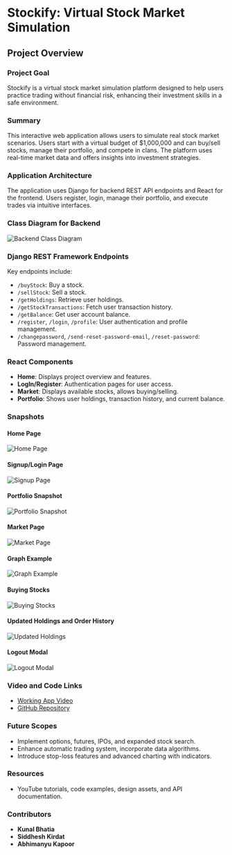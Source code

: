 # Stockify: Virtual Stock Market Simulation

## Project Overview

### Project Goal
Stockify is a virtual stock market simulation platform designed to help users practice trading without financial risk, enhancing their investment skills in a safe environment.

### Summary
This interactive web application allows users to simulate real stock market scenarios. Users start with a virtual budget of $1,000,000 and can buy/sell stocks, manage their portfolio, and compete in clans. The platform uses real-time market data and offers insights into investment strategies.

### Application Architecture
The application uses Django for backend REST API endpoints and React for the frontend. Users register, login, manage their portfolio, and execute trades via intuitive interfaces.

### Class Diagram for Backend
![Backend Class Diagram](https://user-images.githubusercontent.com/99636505/227787642-f676c20d-b577-4e00-8658-cd9bf40feba2.png)

### Django REST Framework Endpoints
Key endpoints include:
- `/buyStock`: Buy a stock.
- `/sellStock`: Sell a stock.
- `/getHoldings`: Retrieve user holdings.
- `/getStockTransactions`: Fetch user transaction history.
- `/getBalance`: Get user account balance.
- `/register`, `/login`, `/profile`: User authentication and profile management.
- `/changepassword`, `/send-reset-password-email`, `/reset-password`: Password management.

### React Components
- **Home**: Displays project overview and features.
- **LogIn/Register**: Authentication pages for user access.
- **Market**: Displays available stocks, allows buying/selling.
- **Portfolio**: Shows user holdings, transaction history, and current balance.

### Snapshots
#### Home Page
![Home Page](https://user-images.githubusercontent.com/99636505/227787373-ef2e20f5-8694-426a-a33b-ee6a5a1484a0.png)

#### Signup/Login Page
![Signup Page](https://user-images.githubusercontent.com/99636505/227787406-d4160929-ccee-4487-93ef-c28aae9f64c5.png)

#### Portfolio Snapshot
![Portfolio Snapshot](https://user-images.githubusercontent.com/99636505/227787458-53057a0c-b622-43d1-921f-f76a5f1d549c.png)

#### Market Page
![Market Page](https://user-images.githubusercontent.com/99636505/227787474-2490b24f-2802-4c40-b1b4-227200958e37.png)

#### Graph Example
![Graph Example](https://user-images.githubusercontent.com/99636505/227787502-cb15ed61-784c-400c-9f2c-d79d76dea702.png)

#### Buying Stocks
![Buying Stocks](https://user-images.githubusercontent.com/99636505/227787518-c6d6a4c5-459c-42d7-82d0-ac0475a0f6c5.png)

#### Updated Holdings and Order History
![Updated Holdings](https://user-images.githubusercontent.com/99636505/227787531-d9e7c34b-9412-4c0a-882f-44aa0d73272b.png)

#### Logout Modal
![Logout Modal](https://user-images.githubusercontent.com/99636505/227787588-71204b1d-f7b7-4bf4-abcc-3886100c571a.png)

### Video and Code Links
- [Working App Video](https://drive.google.com/file/d/10GITcb21ocsYPPB2Y8xurzsWG5ft8mpK/view?usp=share_link)
- [GitHub Repository](https://github.com/Stockify-Developers/Stockify)

### Future Scopes
- Implement options, futures, IPOs, and expanded stock search.
- Enhance automatic trading system, incorporate data algorithms.
- Introduce stop-loss features and advanced charting with indicators.

### Resources
- YouTube tutorials, code examples, design assets, and API documentation.

### Contributors
- **Kunal Bhatia**
- **Siddhesh Kirdat**
- **Abhimanyu Kapoor**

